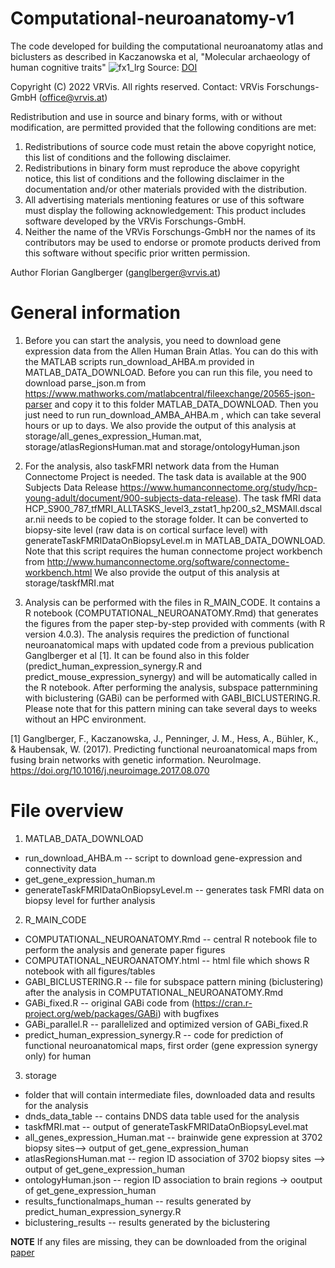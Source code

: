 # Computational-neuroanatomy-v1
The code developed for building the computational neuroanatomy atlas and biclusters as described in Kaczanowska et al, "Molecular archaeology of human cognitive traits"
![fx1_lrg](https://github.com/HaubensakLab/Computational-neuroanatomy-v1/assets/168899381/5d0cef49-e35d-44c8-ab0d-013296eede29)
Source: [DOI](https://doi.org/10.1016/j.celrep.2022.111287)


Copyright (C) 2022 VRVis.
All rights reserved.
Contact: VRVis Forschungs-GmbH (office@vrvis.at)

Redistribution and use in source and binary forms, with or without
modification, are permitted provided that the following conditions are met:
1. Redistributions of source code must retain the above copyright
   notice, this list of conditions and the following disclaimer.
2. Redistributions in binary form must reproduce the above copyright
   notice, this list of conditions and the following disclaimer in the
   documentation and/or other materials provided with the distribution.
3. All advertising materials mentioning features or use of this software
   must display the following acknowledgement:
   This product includes software developed by the VRVis Forschungs-GmbH.
4. Neither the name of the VRVis Forschungs-GmbH nor the
   names of its contributors may be used to endorse or promote products
   derived from this software without specific prior written permission.

Author Florian Ganglberger (ganglberger@vrvis.at)

# General information
1) Before you can start the analysis, you need to download gene expression data from
the Allen Human Brain Atlas. You can do this with the MATLAB
scripts run_download_AHBA.m provided in MATLAB_DATA_DOWNLOAD. Before you can run this file,
you need to download  parse_json.m from https://www.mathworks.com/matlabcentral/fileexchange/20565-json-parser 
and copy it to this folder MATLAB_DATA_DOWNLOAD. Then you just need to run run_download_AMBA_AHBA.m , which can
take several hours or up to days.
We also provide the output of this analysis at storage/all_genes_expression_Human.mat, storage/atlasRegionsHuman.mat and storage/ontologyHuman.json

2) For the analysis, also taskFMRI network data from the Human Connectome Project is needed. The task data is available
at the 900 Subjects Data Release  https://www.humanconnectome.org/study/hcp-young-adult/document/900-subjects-data-release).
The task fMRI data HCP_S900_787_tfMRI_ALLTASKS_level3_zstat1_hp200_s2_MSMAll.dscalar.nii needs to be copied to the storage folder.
It can be converted to biopsy-site level (raw data is on cortical surface level) with generateTaskFMRIDataOnBiopsyLevel.m 
in MATLAB_DATA_DOWNLOAD. Note that this script  requires the human connectome project workbench 
from http://www.humanconnectome.org/software/connectome-workbench.html
We also provide the output of this analysis at storage/taskfMRI.mat

3) Analysis can be performed with the files in R_MAIN_CODE. It contains a R notebook (COMPUTATIONAL_NEUROANATOMY.Rmd) that
generates the figures from the paper step-by-step provided with comments (with R version 4.0.3). The analysis requires the prediction of functional
neuroanatomical maps with updated code from a previous publication Ganglberger et al [1]. It can be found also in this folder
(predict_human_expression_synergy.R and predict_mouse_expression_synergy) and will be automatically called in the R notebook.
After performing the analysis, subspace patternmining with biclustering (GABi) can be performed with GABI_BICLUSTERING.R. 
Please note that for this pattern mining can take several days to weeks without an HPC environment.

[1] Ganglberger, F., Kaczanowska, J., Penninger, J. M., Hess, A., Bühler, K., & Haubensak, W. (2017). 
Predicting functional neuroanatomical maps from fusing brain networks with genetic information. 
NeuroImage. https://doi.org/10.1016/j.neuroimage.2017.08.070


# File overview

1. MATLAB_DATA_DOWNLOAD
- run_download_AHBA.m 
-- script to download gene-expression and connectivity data
- get_gene_expression_human.m
- generateTaskFMRIDataOnBiopsyLevel.m
-- generates task FMRI data on biopsy level for further analysis
	
2. R_MAIN_CODE	
- COMPUTATIONAL_NEUROANATOMY.Rmd
-- central R notebook file to perform the analysis and generate paper figures
- COMPUTATIONAL_NEUROANATOMY.html
-- html file which shows R notebook with all figures/tables
- GABI_BICLUSTERING.R
-- file for subspace pattern mining (biclustering) after the analysis in COMPUTATIONAL_NEUROANATOMY.Rmd
- GABi_fixed.R
-- original GABi code from (https://cran.r-project.org/web/packages/GABi) with bugfixes
- GABi_parallel.R
-- parallelized and optimized version of GABi_fixed.R
- predict_human_expression_synergy.R
-- code for prediction of functional neuroanatomical maps, first order (gene expression synergy only) for human
	
3. storage
- folder that will contain intermediate files, downloaded data and results for the analysis
- dnds_data_table
-- contains DNDS data table used for the analysis
- taskfMRI.mat
-- output of generateTaskFMRIDataOnBiopsyLevel.mat
- all_genes_expression_Human.mat
-- brainwide gene expression at 3702 biopsy sites--> output of get_gene_expression_human
- atlasRegionsHuman.mat
-- region ID association of 3702 biopsy sites --> output of get_gene_expression_human
- ontologyHuman.json
-- region ID association to brain regions -> ooutput of get_gene_expression_human
- results_functionalmaps_human
-- results generated by predict_human_expression_synergy.R
- biclustering_results
-- results generated by the biclustering

**NOTE** If any files are missing, they can be downloaded from the original [paper](https://ars.els-cdn.com/content/image/1-s2.0-S221112472201107X-mmc10.zip)
